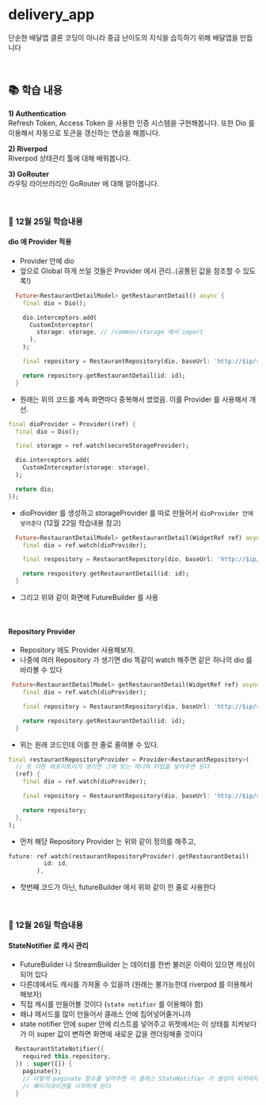 # delivery_app

단순한 배달앱 클론 코딩이 아니라 중급 난이도의 지식을 습득하기 위해 배달앱을 만듭니다

&nbsp;

## 📚 학습 내용

**1) Authentication**  
Refresh Token, Access Token 을 사용한 인증 시스템을 구현해봅니다.
또한 Dio 를 이용해서 자동으로 토큰을 갱신하는 연습을 해봅니다.

**2) Riverpod**  
Riverpod 상태관리 툴에 대해 배워봅니다.

**3) GoRouter**  
라우팅 라이브러리인 GoRouter 에 대해 알아봅니다.

&nbsp;

### 🧐 12월 25일 학습내용

#### dio 에 Provider 적용

- Provider 안에 dio
- 앞으로 Global 하게 쓰일 것들은 Provider 에서 관리..(공통된 값을 참조할 수 있도록!)

```dart
  Future<RestaurantDetailModel> getRestaurantDetail() async {
    final dio = Dio();

    dio.interceptors.add(
      CustomInterceptor(
        storage: storage, // /common/storage 에서 import
      ),
    );

    final repository = RestaurantRepository(dio, baseUrl: 'http://$ip/restaurant');

    return repository.getRestaurantDetail(id: id);
  }
```

- 원래는 위의 코드를 계속 화면마다 중복해서 썼었음. 이를 Provider 를 사용해서 개선.

```dart
final dioProvider = Provider((ref) {
  final dio = Dio();

  final storage = ref.watch(secureStorageProvider);

  dio.interceptors.add(
    CustomInterceptor(storage: storage),
  );

  return dio;
});
```

- dioProvider 를 생성하고 storageProvider 를 따로 만들어서 `dioProvider 안에 넣어준다` (12월 22일 학습내용 참고)

```dart
  Future<RestaurantDetailModel> getRestaurantDetail(WidgetRef ref) async {
    final dio = ref.watch(dioProvider);

    final respository = RestaurantRepository(dio, baseUrl: 'http://$ip/restaurant');

    return respository.getRestaurantDetail(id: id);
  }
```

- 그리고 위와 같이 화면에 FutureBuilder 를 사용

&nbsp;

#### Repository Provider

- Repository 에도 Provider 사용해보자.
- 나중에 여러 Repository 가 생기면 dio 똑같이 watch 해주면 같은 하나의 dio 를 바라볼 수 있다

```dart
 Future<RestaurantDetailModel> getRestaurantDetail(WidgetRef ref) async {
    final dio = ref.watch(dioProvider);

    final repository = RestaurantRepository(dio, baseUrl: 'http://$ip/restaurant');

    return repository.getRestaurantDetail(id: id);
  }
```

- 위는 원래 코드인데 이를 한 줄로 줄여볼 수 있다.

```dart
final restaurantRepositoryProvider = Provider<RestaurantRepository>(
  // 또 다른 레포지토리가 생기면 그에 맞는 제너릭 타입을 넣어주면 된다
  (ref) {
    final dio = ref.watch(dioProvider);

    final repository = RestaurantRepository(dio, baseUrl: 'http://$ip/restaurant');

    return repository;
  },
);
```

- 먼저 해당 Repository Provider 는 위와 같이 정의를 해주고,

```dart
future: ref.watch(restaurantRepositoryProvider).getRestaurantDetail(
          id: id,
        ),
```

- 첫번째 코드가 아닌, futureBuilder 에서 위와 같이 한 줄로 사용한다

&nbsp;

### 🧐 12월 26일 학습내용

#### StateNotifier 로 캐시 관리

- FutureBuilder 나 StreamBuilder 는 데이터를 한번 불러온 이력이 있으면 캐싱이 되어 있다
- 다른데에서도 캐시를 가져올 수 있을까 (원래는 불가능한데 riverpod 를 이용해서 해보자)
- 직접 캐시를 만들어볼 것이다 (`state notifier` 를 이용해야 함)
- 왜냐 메서드를 많이 만들어서 클래스 안에 집어넣어줄거니까
- state notifier 안에 super 안에 리스트를 넣어주고 위젯에서는 이 상태를 지켜보다가 이 super 값이 변하면 화면에 새로운 값을 렌더링해줄 것이다

```dart
  RestaurantStateNotifier({
    required this.repository,
  }) : super([]) {
    paginate();
    // 이렇게 paginate 함수를 넣어주면 이 클래스 StateNotifier 가 생성이 되자마자
    // 페이지네이션을 시작하게 된다
  }
```
